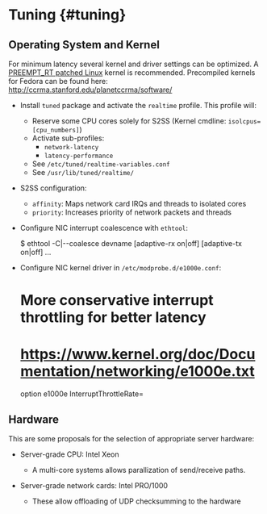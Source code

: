 # Tuning {#tuning}

## Operating System and Kernel

For minimum latency several kernel and driver settings can be optimized.
A [PREEMPT_RT patched Linux](https://rt.wiki.kernel.org/index.php/Main_Page) kernel is recommended.
Precompiled kernels for Fedora can be found here: http://ccrma.stanford.edu/planetccrma/software/

- Install `tuned` package and activate the `realtime` profile. This profile will:
  - Reserve some CPU cores solely for S2SS (Kernel cmdline: `isolcpus=[cpu_numbers]`)
  - Activate sub-profiles:
     - `network-latency`
     - `latency-performance`
  - See `/etc/tuned/realtime-variables.conf`
  - See `/usr/lib/tuned/realtime/`

- S2SS configuration:
  - `affinity`: Maps network card IRQs and threads to isolated cores
  - `priority`: Increases priority of network packets and threads

- Configure NIC interrupt coalescence with `ethtool`:

    $ ethtool -C|--coalesce devname [adaptive-rx on|off] [adaptive-tx on|off] ...

- Configure NIC kernel driver in `/etc/modprobe.d/e1000e.conf`:

    # More conservative interrupt throttling for better latency
    # https://www.kernel.org/doc/Documentation/networking/e1000e.txt
    option e1000e InterruptThrottleRate=

## Hardware

This are some proposals for the selection of appropriate server hardware:

- Server-grade CPU: Intel Xeon
  - A multi-core systems allows parallization of send/receive paths.

- Server-grade network cards: Intel PRO/1000
  - These allow offloading of UDP checksumming to the hardware

